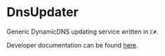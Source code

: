 # DnsUpdater
Generic DynamicDNS updating service written in `C#`.

Developer documentation can be found [here](/docs/README.md).

<!--(Rn.BuildScriptHelper){
	"version": "1.0.106",
	"replace": true
}(END)-->